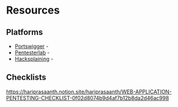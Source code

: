 # Resources
## Platforms 
- [Portswigger](https://portswigger.net/web-security) -
- [Pentesterlab](https://pentesterlab.com/) - 
- [Hacksplaining](https://www.hacksplaining.com/lessons) - 

## Checklists
https://hariprasaanth.notion.site/hariprasaanth/WEB-APPLICATION-PENTESTING-CHECKLIST-0f02d8074b9d4af7b12b8da2d46ac998